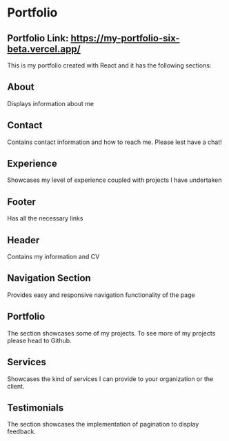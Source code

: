 # Portfolio

## Portfolio Link: https://my-portfolio-six-beta.vercel.app/

This is my portfolio created with React and it has the following sections:

## About

Displays information about me

## Contact

Contains contact information and how to reach me. Please lest have a chat!

## Experience

Showcases my level of experience coupled with projects I have undertaken

## Footer

Has all the necessary links 

## Header

Contains my information and CV

## Navigation Section 

Provides easy and responsive navigation functionality of the page

## Portfolio 

The section showcases some of my projects. 
To see more of my projects please head to Github. 

## Services 

Showcases the kind of services I can provide to your organization or the client. 

## Testimonials

The section showcases the implementation of pagination to display feedback. 
